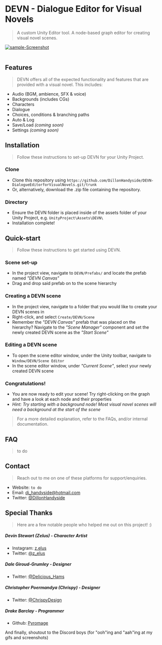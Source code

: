 # DEVN - Dialogue Editor for Visual Novels
> A custom Unity Editor tool. A node-based graph editor for creating visual novel scenes.

<a href="https://ibb.co/r49Qwnz"><img src="https://i.ibb.co/bzt6KpC/sample-Screenshot.png" alt="sample-Screenshot" border="0"></a><br /><a target='_blank' href='https://imgbb.com/'></a><br/>

## Features
> DEVN offers all of the expected functionality and features that are provided with a visual novel. This includes:
* Audio (BGM, ambience, SFX & voice)
* Backgrounds (includes CGs)
* Characters
* Dialogue
* Choices, conditions & branching paths
* Auto & Log
* Save/Load *(coming soon)*
* Settings *(coming soon)*


## Installation
> Follow these instructions to set-up DEVN for your Unity Project.
### Clone
* Clone this repository using ``` https://github.com/DillonHandyside/DEVN-DialogueEditorforVisualNovels.git/trunk ```
* Or, alternatively, download the .zip file containing the repository.

### Directory
* Ensure the DEVN folder is placed inside of the assets folder of your Unity Project, e.g. ``` UnityProject\Assets\DEVN\ ```
* Installation complete!


## Quick-start
> Follow these instructions to get started using DEVN. 

### Scene set-up
* In the project view, navigate to ``` DEVN/Prefabs/ ``` and locate the prefab named *"DEVN Canvas"*
* Drag and drop said prefab on to the scene hierarchy

### Creating a DEVN scene
* In the project view, navigate to a folder that you would like to create your DEVN scenes in
* Right-click, and select ``` Create/DEVN/Scene ```
* Remember the *"DEVN Canvas"* prefab that was placed on the hierarchy? Navigate to the *"Scene Manager"* component and set the newly created DEVN scene as the *"Start Scene"*

### Editing a DEVN scene
* To open the scene editor window, under the Unity toolbar, navigate to ``` Window/DEVN/Scene Editor ```
* In the scene editor window, under *"Current Scene"*, select your newly created DEVN scene

### Congratulations!
* You are now ready to edit your scene! Try right-clicking on the graph and have a look at each node and their properties
* *Hint: Try starting with a background node! Most visual novel scenes will need a background at the start of the scene*
> For a more detailed explanation, refer to the FAQs, and/or internal documentation.


## FAQ
> to do


## Contact
> Reach out to me on one of these platforms for support/enquiries.
* Website: ``` to do ```
* Email: 		 [dj_handyside@hotmail.com](mailto:dj_handyside@hotmail.com?subject=[GitHub]%20DEVN%20Enquiry)
* Twitter:	 [@DillonHandyside](https://twitter.com/DillonHandyside)


## Special Thanks
> Here are a few notable people who helped me out on this project! :)

##### Devin Stewart (Zelus) - Character Artist
* Instagram: [z.elus](https://www.instagram.com/z.elus/)
* Twitter:   [@z_elus](https://twitter.com/z_elus)

##### Dale Giroud-Grumley - Designer
* Twitter:   [@Delicious_Hams](https://twitter.com/Delicious_Hams)

##### Christopher Poermandya (Chrispy) - Designer 
* Twitter:   [@ChrispyDesign](https://twitter.com/ChrispyDesign)

##### Drake Barclay - Programmer
* Github:    [Pyromage](https://github.com/ThePyromage)

And finally, shoutout to the Discord boys (for "ooh"ing and "aah"ing at my gifs and screenshots)
